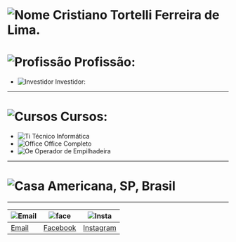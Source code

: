 # ![Nome](http://learncodeonline.in/mascot.png) Cristiano Tortelli Ferreira de Lima.
# ![Profissão](https://www.quicktransportsolutions.com/images/favicon.ico) Profissão:
* ![Investidor](https://ratingbitcoin.com/wp-content/uploads/2016/03/3chat-bitcoin.png) Investidor:
---

# ![Cursos](https://hscprojects.com/wp-content/uploads/2017/10/book-16-245565.png) Cursos:

* ![Ti](https://img.informer.com/icons/png/16/3561/3561440.png) Técnico Informática
* ![Office](https://encrypted-tbn0.gstatic.com/images?q=tbn:ANd9GcQ2eYGSZHuiG4_XwyzmQTE_cuNXKIZrmpDaE0MvOsBjeTctx5v8yg) Office Completo
* ![Oe](https://i.cashbacksrv.com/quidco_com/p/static/uploads/a/img/merchant/favicons/16/easyterra-car-hire.png?uft=1561388500) Operador de Empilhadeira

---

# ![Casa](https://image4.owler.com/logo/town-of-hillsboro-beach_owler_20160227_142008_large.png) Americana, SP, Brasil
 
***
|![Email](http://freedownloadscenter.com/icons/png/32/1670/1670360.png)|![face](https://www.visiblelogic.com/blog/wp-content/uploads/2012/11/facebook_32.png)|![Insta](http://iradex.net/wp-content/uploads/2018/10/instagram-logo.png)|
|------|---------|----------|
|[Email](mailto:hoornettmonster@gmail.com)|[Facebook](https://www.facebook.com/tortellee)|[Instagram](https://www.instagram.com/cristiano.tortellii/)
         

